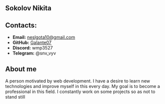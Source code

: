 ## Sokolov Nikita
## Contacts:
- **Email:** neslgota10@gmail.com
- **GitHub:** [Galante07](https://github.com/Galante07)
- **Discord:** wmp3527
- **Telegram:** @snv_vyv
## About me
A person motivated by web development. I have a desire to learn new technologies and improve myself in this every day. My goal is to become a professional in this field. I constantly work on some projects so as not to stand still

